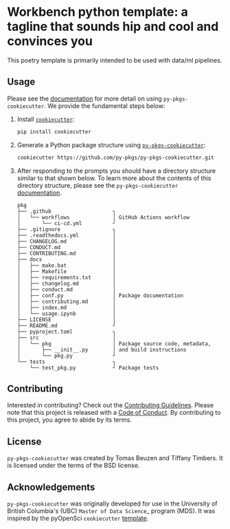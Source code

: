 # Workbench python template: a tagline that sounds hip and cool and convinces you

<!--
[![Documentation Status](https://readthedocs.org/projects/py-pkgs-cookiecutter/badge/?version=latest)](https://py-pkgs-cookiecutter.readthedocs.io/en/latest/)
![tests](https://github.com/py-pkgs/py-pkgs-cookiecutter/workflows/test/badge.svg)
[![release](https://img.shields.io/github/release/py-pkgs/py-pkgs-cookiecutter.svg)](https://github.com/py-pkgs/py-pkgs-cookiecutter/releases)
[![python](https://img.shields.io/badge/python-%5E3.8-blue)]()
[![os](https://img.shields.io/badge/OS-Ubuntu%2C%20Mac%2C%20Windows-purple)]()
-->

This poetry template is primarily intended to be used with data/ml pipelines.


## Usage

Please see the [documentation](https://py-pkgs-cookiecutter.readthedocs.io/en/latest/) for more detail on using `py-pkgs-cookiecutter`. We provide the fundamental steps below:

1. Install [`cookiecutter`](https://cookiecutter.readthedocs.io/en/latest/):

    ```bash
    pip install cookiecutter
    ```

2. Generate a Python package structure using [`py-pkgs-cookiecutter`](https://github.com/py-pkgs/py-pkgs-cookiecutter):

    ```bash
    cookiecutter https://github.com/py-pkgs/py-pkgs-cookiecutter.git
    ```

3. After responding to the prompts you should have a directory structure similar to that shown below. To learn more about the contents of this directory structure, please see the `py-pkgs-cookiecutter` [documentation](https://py-pkgs-cookiecutter.readthedocs.io/en/latest/).

    ```text
    pkg
    ├── .github                    ┐
    │   └── workflows              │ GitHub Actions workflow
    │       └── ci-cd.yml          ┘
    ├── .gitignore                 ┐
    ├── .readthedocs.yml           │
    ├── CHANGELOG.md               │
    ├── CONDUCT.md                 │
    ├── CONTRIBUTING.md            │
    ├── docs                       │
    │   ├── make.bat               │
    │   ├── Makefile               │
    │   ├── requirements.txt       │
    │   ├── changelog.md           │
    │   ├── conduct.md             │
    │   ├── conf.py                │ Package documentation
    │   ├── contributing.md        │
    │   ├── index.md               │
    │   └── usage.ipynb            │
    ├── LICENSE                    │
    ├── README.md                  ┘
    ├── pyproject.toml             ┐
    ├── src                        │
    │   └── pkg                    │ Package source code, metadata,
    │       ├── __init__.py        │ and build instructions
    │       └── pkg.py             ┘
    └── tests                      ┐
        └── test_pkg.py            ┘ Package tests
    ```

## Contributing

Interested in contributing? Check out the [Contributing Guidelines](https://py-pkgs-cookiecutter.readthedocs.io/en/latest/contributing.html). Please note that this project is released with a [Code of Conduct](https://py-pkgs-cookiecutter.readthedocs.io/en/latest/conduct.html). By contributing to this project, you agree to abide by its terms.

## License

`py-pkgs-cookiecutter` was created by Tomas Beuzen and Tiffany Timbers. It is licensed under the terms of the BSD license.

## Acknowledgements

`py-pkgs-cookiecutter` was originally developed for use in the University of British Columbia's (UBC) `Master of Data Science`_ program (MDS). It was inspired by the pyOpenSci `cookiecutter` [template](https://github.com/pyOpenSci/cookiecutter-pyopensci).
